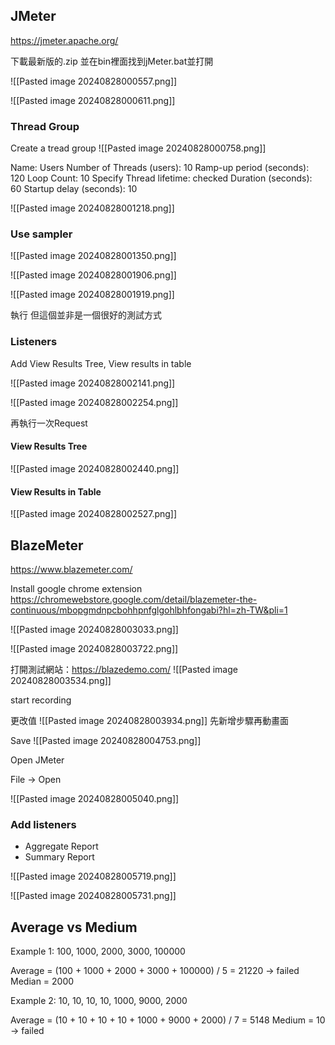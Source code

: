 
## JMeter

https://jmeter.apache.org/

下載最新版的.zip
並在bin裡面找到jMeter.bat並打開

![[Pasted image 20240828000557.png]]

![[Pasted image 20240828000611.png]]

### Thread Group


Create a tread group
![[Pasted image 20240828000758.png]]

Name: Users
Number of Threads (users): 10
Ramp-up period (seconds): 120
Loop Count: 10
Specify Thread lifetime: checked
Duration (seconds): 60
Startup delay (seconds): 10

![[Pasted image 20240828001218.png]]


### Use sampler
![[Pasted image 20240828001350.png]]


![[Pasted image 20240828001906.png]]

![[Pasted image 20240828001919.png]]

執行
但這個並非是一個很好的測試方式


### Listeners

Add View Results Tree, View results in table


![[Pasted image 20240828002141.png]]

![[Pasted image 20240828002254.png]]

再執行一次Request

#### View Results Tree

![[Pasted image 20240828002440.png]]


#### View Results in Table
![[Pasted image 20240828002527.png]]


## BlazeMeter

https://www.blazemeter.com/

Install google chrome extension
https://chromewebstore.google.com/detail/blazemeter-the-continuous/mbopgmdnpcbohhpnfglgohlbhfongabi?hl=zh-TW&pli=1

![[Pasted image 20240828003033.png]]

![[Pasted image 20240828003722.png]]

打開測試網站：https://blazedemo.com/
![[Pasted image 20240828003534.png]]

start recording

更改值
![[Pasted image 20240828003934.png]]
先新增步驟再動畫面

Save
![[Pasted image 20240828004753.png]]


Open JMeter

File -> Open

![[Pasted image 20240828005040.png]]

### Add listeners

- Aggregate Report
- Summary Report

![[Pasted image 20240828005719.png]]

![[Pasted image 20240828005731.png]]



## Average vs Medium

Example 1:
100, 1000, 2000, 3000, 100000

Average = (100 + 1000 + 2000 + 3000 + 100000) / 5 = 21220 -> failed
Median = 2000

Example 2:
10, 10, 10, 10, 1000, 9000, 2000

Average = (10 + 10 + 10 + 10 + 1000 + 9000 + 2000) / 7 = 5148
Medium = 10 -> failed